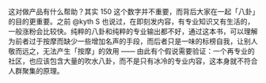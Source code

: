 这对做产品有什么帮助？其实 150 这个数字并不重要，而背后大家在一起「八卦」的目的更重要。之前 @kyth S 也说过，在即刻发内容，有专业知识又有生活的，一般涨粉会比较快。纯粹的八卦和纯粹的专业输出都不好，通过这本书，可以理解为前者过于按摩而缺少一些增加名声的手段，而后者只是一味的标榜自我，让别人敬而远之，无法产生「按摩」的效用 —— 由此有个假说需要验证：一个再专业的社区，也应该包含大量的吹水八卦，而不是只有冰冷的专业内容，这本身就不符合人群聚集的原理。